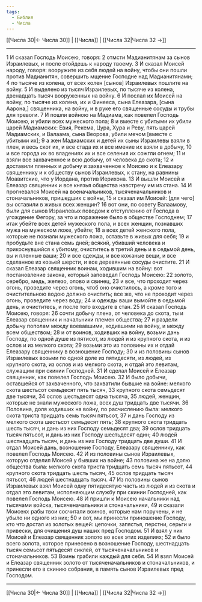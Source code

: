 ```yaml
---
tags:
  - Библия
  - Числа
---
```

[[Числа 30|← Числа 30]] | [[Числа]] | [[Числа 32|Числа 32 →]]

---
1 И сказал Господь Моисею, говоря:
2 отмсти Мадианитянам за сынов Израилевых, и после отойдешь к народу твоему.
3 И сказал Моисей народу, говоря: вооружите из себя людей на войну, чтобы они пошли против Мадианитян, совершить мщение Господне над Мадианитянами;
4 по тысяче из колена, от всех колен [сынов] Израилевых пошлите на войну.
5 И выделено из тысяч Израилевых, по тысяче из колена, двенадцать тысяч вооруженных на войну.
6 И послал их Моисей на войну, по тысяче из колена, их и Финееса, сына Елеазара, [сына Аарона,] священника, на войну, и в руке его священные сосуды и трубы для тревоги.
7 И пошли войною на Мадиама, как повелел Господь Моисею, и убили всех мужеского пола;
8 и вместе с убитыми их убили царей Мадиамских: Евия, Рекема, Цура, Хура и Реву, пять царей Мадиамских, и Валаама, сына Веорова, убили мечом [вместе с убитыми их];
9 а жен Мадиамских и детей их сыны Израилевы взяли в плен, и весь скот их, и все стада их и все имение их взяли в добычу,
10 и все города их во владениях их и все селения их сожгли огнем;
11 и взяли все захваченное и всю добычу, от человека до скота;
12 и доставили пленных и добычу и захваченное к Моисею и к Елеазару священнику и к обществу сынов Израилевых, к стану, на равнины Моавитские, что у Иордана, против Иерихона.
13 И вышли Моисей и Елеазар священник и все князья общества навстречу им из стана.
14 И прогневался Моисей на военачальников, тысяченачальников и стоначальников, пришедших с войны,
15 и сказал им Моисей: [для чего] вы оставили в живых всех женщин?
16 вот они, по совету Валаамову, были для сынов Израилевых поводом к отступлению от Господа в угождение Фегору, за что и поражение было в обществе Господнем;
17 итак убейте всех детей мужеского пола, и всех женщин, познавших мужа на мужеском ложе, убейте;
18 а всех детей женского пола, которые не познали мужеского ложа, оставьте в живых для себя;
19 и пробудьте вне стана семь дней; всякий, убивший человека и прикоснувшийся к убитому, очиститесь в третий день и в седьмой день, вы и пленные ваши;
20 и все одежды, и все кожаные вещи, и все сделанное из козьей шерсти, и все деревянные сосуды очистите.
21 И сказал Елеазар священник воинам, ходившим на войну: вот постановление закона, который заповедал Господь Моисею:
22 золото, серебро, медь, железо, олово и свинец,
23 и все, что проходит через огонь, проведите через огонь, чтоб оно очистилось, а кроме того и очистительною водою должно очистить; все же, что не проходит через огонь, проведите через воду;
24 и одежды ваши вымойте в седьмой день, и очиститесь, и после того входите в стан.
25 И сказал Господь Моисею, говоря:
26 сочти добычу плена, от человека до скота, ты и Елеазар священник и начальники племен общества;
27 и раздели добычу пополам между воевавшими, ходившими на войну, и между всем обществом;
28 и от воинов, ходивших на войну, возьми дань Господу, по одной душе из пятисот, из людей и из крупного скота, и из ослов и из мелкого скота;
29 возьми это из половины их и отдай Елеазару священнику в возношение Господу;
30 и из половины сынов Израилевых возьми по одной доле из пятидесяти, из людей, из крупного скота, из ослов и из мелкого скота, и отдай это левитам, служащим при скинии Господней.
31 И сделал Моисей и Елеазар священник, как повелел Господь Моисею.
32 И было добычи, оставшейся от захваченного, что захватили бывшие на войне: мелкого скота шестьсот семьдесят пять тысяч,
33 крупного скота семьдесят две тысячи,
34 ослов шестьдесят одна тысяча,
35 людей, женщин, которые не знали мужеского ложа, всех душ тридцать две тысячи.
36 Половина, доля ходивших на войну, по расчислению была: мелкого скота триста тридцать семь тысяч пятьсот,
37 и дань Господу из мелкого скота шестьсот семьдесят пять;
38 крупного скота тридцать шесть тысяч, и дань из них Господу семьдесят два;
39 ослов тридцать тысяч пятьсот, и дань из них Господу шестьдесят один;
40 людей шестнадцать тысяч, и дань из них Господу тридцать две души.
41 И отдал Моисей дань, возношение Господу, Елеазару священнику, как повелел Господь Моисею.
42 И из половины сынов Израилевых, которую отделил Моисей у бывших на войне;
43 половина же на долю общества была: мелкого скота триста тридцать семь тысяч пятьсот,
44 крупного скота тридцать шесть тысяч,
45 ослов тридцать тысяч пятьсот,
46 людей шестнадцать тысяч.
47 Из половины сынов Израилевых взял Моисей одну пятидесятую часть из людей и из скота и отдал это левитам, исполняющим службу при скинии Господней, как повелел Господь Моисею.
48 И пришли к Моисею начальники над тысячами войска, тысяченачальники и стоначальники,
49 и сказали Моисею: рабы твои сосчитали воинов, которые нам поручены, и не убыло ни одного из них;
50 и вот, мы принесли приношение Господу, кто что достал из золотых вещей: цепочки, запястья, перстни, серьги и привески, для очищения душ наших пред Господом.
51 И взял у них Моисей и Елеазар священник золото во всех этих изделиях;
52 и было всего золота, которое принесено в возношение Господу, шестнадцать тысяч семьсот пятьдесят сиклей, от тысяченачальников и стоначальников.
53 Воины грабили каждый для себя.
54 И взял Моисей и Елеазар священник золото от тысяченачальников и стоначальников, и принесли его в скинию собрания, в память сынов Израилевых пред Господом.

---
[[Числа 30|← Числа 30]] | [[Числа]] | [[Числа 32|Числа 32 →]]